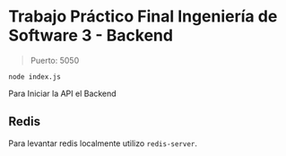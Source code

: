 # Trabajo Práctico Final Ingeniería de Software 3 - Backend
> Puerto: 5050

`node index.js`

Para Iniciar la API el Backend

## Redis

Para levantar redis localmente utilizo `redis-server`. 